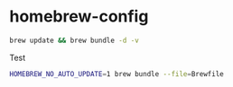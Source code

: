 # homebrew-config

```sh
brew update && brew bundle -d -v
```

Test

```sh
HOMEBREW_NO_AUTO_UPDATE=1 brew bundle --file=Brewfile
```
